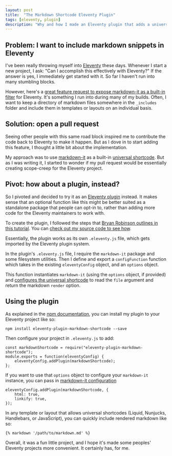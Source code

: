 ```yaml
---
layout: post
title:  "The Markdown Shortcode Eleventy Plugin"
tags: [eleventy, plugin]
description: "Why and how I made an Eleventy plugin that adds a universal shortcode for rendering markdown."
---
```


## Problem: I want to include markdown snippets in Eleventy

I've been really throwing myself into [Eleventy](https://www.11ty.io/) these days. Whenever I start a new project, I ask: "Can I accomplish this effectively with Eleventy?" If the answer is yes, I immediately get started with it. So far I haven't run into many stumbling blocks.

However, here's a [great feature request to expose markdown-it as a built-in filter](https://github.com/11ty/eleventy/issues/658) for Eleventy. It's something I run into during many of my builds. Often, I want to keep a directory of markdown files somewhere in the `_includes` folder and include them in templates or layouts on an individual basis. 

## Solution: open a pull request

Seeing other people with this same road block inspired me to contribute the code back to Eleventy to make it happen. But as I dove in to start adding this feature, I thought a little bit about the implementation. 

My approach was to use [markdown-it](https://www.npmjs.com/package/markdown-it) as a built-in [universal shortcode](https://www.11ty.io/docs/shortcodes/#universal-shortcodes). But as I was writing it, I started to wonder if my pull request would be essentially creating scope-creep for the Eleventy project.

## Pivot: how about a plugin, instead?

So I pivoted and decided to try it as an [Eleventy plugin](https://www.11ty.io/docs/plugins/) instead. It makes sense that an optional function like this might be better suited as a standalone package that people can opt-in to, rather than adding more code for the Eleventy maintainers to work with. 

To create the plugin, I followed the steps that [Bryan Robinson outlines in this tutorial](https://bryanlrobinson.com/blog/creating-11ty-plugin-embed-svg-contents/). You can [check out my source code to see how](https://github.com/ogdenstudios/eleventy-plugin-markdown-shortcode). 

Essentially, the plugin works as its own `.eleventy.js` file, which gets imported by the Eleventy plugin system. 

In the plugin's `.eleventy.js` file, I require the `markdown-it` package and some filesystem utilities. Then I define and export a `configFunction` function which takes in the existing `eleventyConfig` object, and an `options` object. 

This function instantiates `markdown-it` (using the `options` object, if provided) and [configures the universal shortcode](https://www.11ty.io/docs/shortcodes/) to read the `file` argument and return the markdown `render` option. 

## Using the plugin 

As explained in the [npm documentation](https://www.npmjs.com/package/eleventy-plugin-markdown-shortcode), you can install my plugin to your Eleventy project like so: 

```
npm install eleventy-plugin-markdown-shortcode --save
```

Then configure your project in `.eleventy.js` to add: 

```
const markdownShortcode = require("eleventy-plugin-markdown-shortcode");
module.exports = function(eleventyConfig) {
    eleventyConfig.addPlugin(markdownShortcode);
};
```

If you want to use that `options` object to configure your `markdown-it` instance, you can pass in [markdown-it configuration](https://www.npmjs.com/package/markdown-it#init-with-presets-and-options)

```
eleventyConfig.addPlugin(markdownShortcode, {
    html: true,
    linkify: true,
});
```

In any template or layout that allows universal shortcodes (Liquid, Nunjucks, Handlebars, or JavaScript), you can quickly include rendered markdown like so: 

```
{% markdown '/path/to/markdown.md' %}
```

Overall, it was a fun little project, and I hope it's made some peoples' Eleventy projects more convenient. It certainly has, for me. 